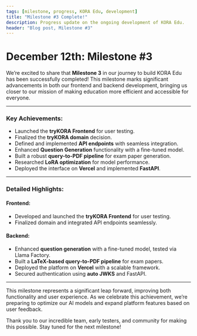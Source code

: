 ```yaml
---
tags: [milestone, progress, KORA Edu, development]
title: "Milestone #3 Complete!"
description: Progress update on the ongoing development of KORA Edu.
header: "Blog post, Milestone #3"
---
```


# December 12th: Milestone #3

We’re excited to share that **Milestone 3** in our journey to build KORA Edu has been successfully completed! This milestone marks significant advancements in both our frontend and backend development, bringing us closer to our mission of making education more efficient and accessible for everyone.

---

### Key Achievements:
- Launched the **tryKORA Frontend** for user testing. 
- Finalized the **tryKORA domain** decision.
- Defined and implemented **API endpoints** with seamless integration.
- Enhanced **Question Generation** functionality with a fine-tuned model.
- Built a robust **query-to-PDF pipeline** for exam paper generation.
- Researched **LoRA optimization** for model performance.
- Deployed the interface on **Vercel** and implemented **FastAPI**.

---

### Detailed Highlights:

#### **Frontend:**
- Developed and launched the **tryKORA Frontend** for user testing.
- Finalized domain and integrated API endpoints seamlessly.

#### **Backend:**
- Enhanced **question generation** with a fine-tuned model, tested via Llama Factory.
- Built a **LaTeX-based query-to-PDF pipeline** for exam papers.
- Deployed the platform on **Vercel** with a scalable framework.
- Secured authentication using **auto JWKS** and FastAPI.

---

This milestone represents a significant leap forward, improving both functionality and user experience. As we celebrate this achievement, we’re preparing to optimize our AI models and expand platform features based on user feedback.

Thank you to our incredible team, early testers, and community for making this possible. Stay tuned for the next milestone!

